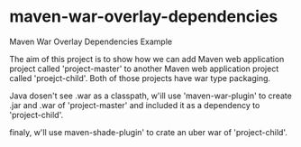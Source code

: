 maven-war-overlay-dependencies
==============================

Maven War Overlay Dependencies Example

The aim of this project is to show how we can add Maven web application project called 'project-master' 
to another Maven web application project called 'proejct-child'. Both of those projects have war type packaging.

Java dosen't see .war as a classpath, w'ill use 'maven-war-plugin' to create .jar and .war of 'project-master' 
and included it as a dependency to 'project-child'.

finaly, w'll use maven-shade-plugin' to crate an uber war of 'project-child'.

